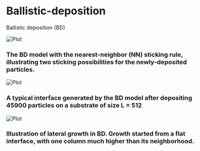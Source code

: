 # Ballistic-deposition
Ballistic deposition (BD)

![Plot](https://github.com/hesamedn/Ballistic-deposition/blob/main/BD.PNG)
### The BD model with the nearest-neighbor (NN) sticking rule, illustrating two sticking possibilities for the newly-deposited particles. 
![Plot](https://github.com/hesamedn/Ballistic-deposition/blob/main/final512_45900_15300.png)
### A typical interface generated by the BD model after depositing  45900 particles on a substrate of size L = 512 

![Plot](https://github.com/hesamedn/Ballistic-deposition/blob/main/BD_cor400.PNG)
### Illustration of lateral growth in BD. Growth started from a flat interface, with one column much higher than its neighborhood. 
